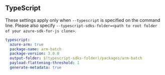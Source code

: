 ## TypeScript

These settings apply only when `--typescript` is specified on the command line.
Please also specify `--typescript-sdks-folder=<path to root folder of your azure-sdk-for-js clone>`.

``` yaml $(typescript)
typescript:
  azure-arm: true
  package-name: arm-batch
  package-version: 3.0.0
  output-folder: $(typescript-sdks-folder)/packages/arm-batch
  payload-flattening-threshold: 1
  generate-metadata: true
```
